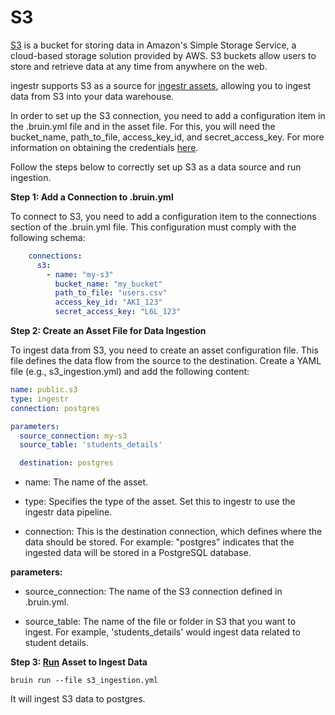 # S3
[S3](https://aws.amazon.com/s3/) is a bucket for storing data in Amazon's Simple Storage Service, a cloud-based storage solution provided by AWS. S3 buckets allow users to store and retrieve data at any time from anywhere on the web.

ingestr supports S3 as a source for [ingestr assets](https://bruin-data.github.io/bruin/assets/ingestr.html), allowing you to ingest data from S3 into your data warehouse.

In order to set up the S3 connection, you need to add a configuration item in the .bruin.yml file and in the asset file. For this, you will need the bucket_name, path_to_file, access_key_id, and secret_access_key. For more information on obtaining the credentials [here](https://dlthub.com/docs/dlt-ecosystem/verified-sources/filesystem/basic#get-credentials).

Follow the steps below to correctly set up S3 as a data source and run ingestion.

**Step 1: Add a Connection to .bruin.yml**

To connect to S3, you need to add a configuration item to the connections section of the .bruin.yml file. This configuration must comply with the following schema:

```yaml
    connections:
      s3:
        - name: "my-s3"
          bucket_name: "my_bucket"
          path_to_file: "users.csv"
          access_key_id: "AKI_123"
          secret_access_key: "L6L_123"
```

**Step 2: Create an Asset File for Data Ingestion**

To ingest data from S3, you need to create an asset configuration file. This file defines the data flow from the source to the destination. Create a YAML file (e.g., s3_ingestion.yml) and add the following content:

```yaml
name: public.s3
type: ingestr
connection: postgres

parameters:
  source_connection: my-s3
  source_table: 'students_details'

  destination: postgres
```

- name: The name of the asset.

- type: Specifies the type of the asset. Set this to ingestr to use the ingestr data pipeline.

- connection: This is the destination connection, which defines where the data should be stored. For example: "postgres" indicates that the ingested data will be stored in a PostgreSQL database.

**parameters:**
- source_connection: The name of the S3 connection defined in .bruin.yml.

- source_table: The name of the file or folder in S3 that you want to ingest. For example, 'students_details' would ingest data related to student details. 

**Step 3: [Run](https://bruin-data.github.io/bruin/commands/run.html) Asset to Ingest Data**
```
bruin run --file s3_ingestion.yml
```
It will ingest S3 data to postgres.
          